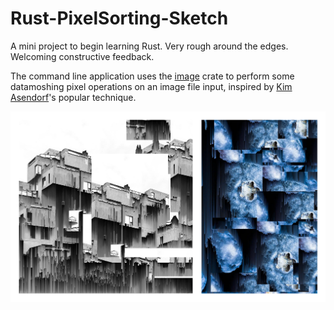 
# Rust-PixelSorting-Sketch

A mini project to begin learning Rust. Very rough around the edges. Welcoming constructive feedback.

The command line application uses the [image](https://docs.rs/image/0.23.12/image/) crate to perform some datamoshing pixel operations on an image file input, inspired by [Kim Asendorf](http://kimasendorf.com/)'s popular technique.

![Example Images](https://github.com/felixfaire/Rust-PixelSorting-Sketch/blob/main/example_output/example_output.jpg)
